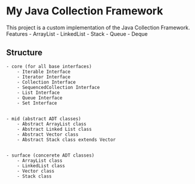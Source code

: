 # My Java Collection Framework

This project is a custom implementation of the Java Collection Framework.
Features
    - ArrayList
    - LinkedList
    - Stack
    - Queue
    - Deque

## Structure
    - core (for all base interfaces)
        - Iterable Interface
        - Iterator Interface
        - Collection Interface
        - SequencedCollection Interface
        - List Interface
        - Queue Interface
        - Set Interface


    - mid (abstract ADT classes)
        - Abstract ArrayList class
        - Abstract Linked List class
        - Abstract Vector class
        - Abstract Stack class extends Vector


    - surface (concerete ADT classes)
        - ArrayList class
        - LinkedList class
        - Vector class
        - Stack class